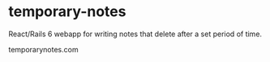# temporary-notes

React/Rails 6 webapp for writing notes that delete after a set period of time.

temporarynotes.com
